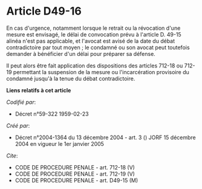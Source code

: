 # Article D49-16

En cas d'urgence, notamment lorsque le retrait ou la révocation d'une mesure est envisagé, le délai de convocation prévu à
l'article D. 49-15 alinéa n'est pas applicable, et l'avocat est avisé de la date du débat contradictoire par tout moyen ; le
condamné ou son avocat peut toutefois demander à bénéficier d'un délai pour préparer sa défense.

Il peut alors être fait application des dispositions des articles 712-18 ou 712-19 permettant la suspension de la mesure ou
l'incarcération provisoire du condamné jusqu'à la tenue du débat contradictoire.

**Liens relatifs à cet article**

_Codifié par_:

  - Décret n°59-322 1959-02-23

_Créé par_:

  - Décret n°2004-1364 du 13 décembre 2004 - art. 3 () JORF 15 décembre 2004 en vigueur le 1er janvier 2005

_Cite_:

  - CODE DE PROCEDURE PENALE - art. 712-18 (V)
  - CODE DE PROCEDURE PENALE - art. 712-19 (V)
  - CODE DE PROCEDURE PENALE - art. D49-15 (M)
